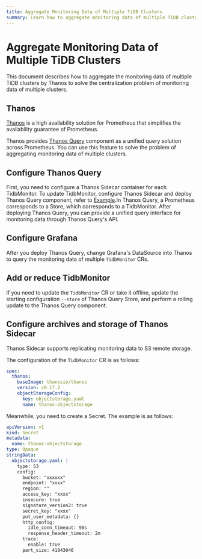 ```yaml
---
title: Aggregate Monitoring Data of Multiple TiDB Clusters
summary: Learn how to aggregate monitoring data of multiple TiDB clusters by Thanos query.
---
```


# Aggregate Monitoring Data of Multiple TiDB Clusters

This document describes how to aggregate the monitoring data of multiple TiDB clusters by Thanos to solve the centralization problem of monitoring data of multiple clusters.

## Thanos

[Thanos](https://thanos.io/design.md/) is a high availability solution for Prometheus that simplifies the availability guarantee of Prometheus.

Thanos provides [Thanos Query](https://thanos.io/components/query.md/) component as a unified query solution across Prometheus. You can use this feature to solve the problem of aggregating monitoring data of multiple clusters.

## Configure Thanos Query

First, you need to configure a Thanos Sidecar container for each TidbMonitor. To update TidbMonitor, configure Thanos Sidecar and deploy Thanos Query component, refer to [Example](https://github.com/pingcap/tidb-operator/tree/master/examples/monitor-with-thanos/README.md).In Thanos Query, a Prometheus corresponds to a Store, which corresponds to a TidbMonitor. After deploying Thanos Query, you can provide a unified query interface for monitoring data through Thanos Query's API.

## Configure Grafana

After you deploy Thanos Query, change Grafana's DataSource into Thanos to query the monitoring data of multiple `TidbMonitor` CRs.

## Add or reduce TidbMonitor

If you need to update the `TidbMonitor` CR or take it offline, update the starting configuration `--store` of Thanos Query Store, and perform a rolling update to the Thanos Query component.

## Configure archives and storage of Thanos Sidecar

Thanos Sidecar supports replicating monitoring data to S3 remote storage.

The configuration of the `TidbMonitor` CR is as follows:

```yaml
spec:
  thanos:
    baseImage: thanosio/thanos
    version: v0.17.2
    objectStorageConfig:
      key: objectstorage.yaml
      name: thanos-objectstorage
```

Meanwhile, you need to create a Secret. The example is as follows:

```yaml
apiVersion: v1
kind: Secret
metadata:
  name: thanos-objectstorage
type: Opaque
stringData:
  objectstorage.yaml: |
    type: S3
    config:
      bucket: "xxxxxx"
      endpoint: "xxxx"
      region: ""
      access_key: "xxxx"
      insecure: true
      signature_version2: true
      secret_key: "xxxx"
      put_user_metadata: {}
      http_config:
        idle_conn_timeout: 90s
        response_header_timeout: 2m
      trace:
        enable: true
      part_size: 41943040
```
